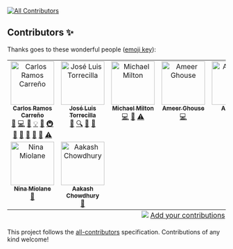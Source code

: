 <!-- ALL-CONTRIBUTORS-BADGE:START - Do not remove or modify this section -->
[![All Contributors](https://img.shields.io/badge/all_contributors-9-orange.svg?style=flat-square)](#contributors-)
<!-- ALL-CONTRIBUTORS-BADGE:END -->
## Contributors ✨

Thanks goes to these wonderful people ([emoji key](https://allcontributors.org/docs/en/emoji-key)):
<!-- ALL-CONTRIBUTORS-LIST:START - Do not remove or modify this section -->
<!-- prettier-ignore-start -->
<!-- markdownlint-disable -->
<table>
  <tbody>
    <tr>
      <td align="center" valign="top" width="14.28%"><a href="https://github.com/vnmabus"><img src="https://avatars.githubusercontent.com/u/2364173?v=4?s=100" width="100px;" alt="Carlos Ramos Carreño"/><br /><sub><b>Carlos Ramos Carreño</b></sub></a><br /><a href="https://github.com/vnmabus/dcor/issues?q=author%3Avnmabus" title="Bug reports">🐛</a> <a href="https://github.com/vnmabus/dcor/commits?author=vnmabus" title="Code">💻</a> <a href="https://github.com/vnmabus/dcor/commits?author=vnmabus" title="Documentation">📖</a> <a href="#example-vnmabus" title="Examples">💡</a> <a href="#ideas-vnmabus" title="Ideas, Planning, & Feedback">🤔</a> <a href="#infra-vnmabus" title="Infrastructure (Hosting, Build-Tools, etc)">🚇</a> <a href="#maintenance-vnmabus" title="Maintenance">🚧</a> <a href="#projectManagement-vnmabus" title="Project Management">📆</a> <a href="#question-vnmabus" title="Answering Questions">💬</a> <a href="#research-vnmabus" title="Research">🔬</a> <a href="https://github.com/vnmabus/dcor/pulls?q=is%3Apr+reviewed-by%3Avnmabus" title="Reviewed Pull Requests">👀</a> <a href="https://github.com/vnmabus/dcor/commits?author=vnmabus" title="Tests">⚠️</a></td>
      <td align="center" valign="top" width="14.28%"><a href="https://github.com/jltorrecilla"><img src="https://avatars.githubusercontent.com/u/5597899?v=4?s=100" width="100px;" alt="José Luis Torrecilla"/><br /><sub><b>José Luis Torrecilla</b></sub></a><br /><a href="https://github.com/vnmabus/dcor/commits?author=jltorrecilla" title="Documentation">📖</a> <a href="#fundingFinding-jltorrecilla" title="Funding Finding">🔍</a> <a href="#ideas-jltorrecilla" title="Ideas, Planning, & Feedback">🤔</a> <a href="#research-jltorrecilla" title="Research">🔬</a></td>
      <td align="center" valign="top" width="14.28%"><a href="https://github.com/multimeric"><img src="https://avatars.githubusercontent.com/u/5019367?v=4?s=100" width="100px;" alt="Michael Milton"/><br /><sub><b>Michael Milton</b></sub></a><br /><a href="https://github.com/vnmabus/dcor/commits?author=multimeric" title="Code">💻</a> <a href="https://github.com/vnmabus/dcor/commits?author=multimeric" title="Documentation">📖</a> <a href="https://github.com/vnmabus/dcor/commits?author=multimeric" title="Tests">⚠️</a></td>
      <td align="center" valign="top" width="14.28%"><a href="https://github.com/darchstar"><img src="https://avatars.githubusercontent.com/u/201515?v=4?s=100" width="100px;" alt="Ameer Ghouse"/><br /><sub><b>Ameer Ghouse</b></sub></a><br /><a href="https://github.com/vnmabus/dcor/commits?author=darchstar" title="Code">💻</a></td>
      <td align="center" valign="top" width="14.28%"><a href="https://github.com/lemiceterieux"><img src="https://avatars.githubusercontent.com/u/87031766?v=4?s=100" width="100px;" alt="Ameer G"/><br /><sub><b>Ameer G</b></sub></a><br /><a href="https://github.com/vnmabus/dcor/commits?author=lemiceterieux" title="Code">💻</a></td>
      <td align="center" valign="top" width="14.28%"><a href="http://www.imperial.ac.uk/people/f.laumann18"><img src="https://avatars.githubusercontent.com/u/22920497?v=4?s=100" width="100px;" alt="Felix Laumann"/><br /><sub><b>Felix Laumann</b></sub></a><br /><a href="https://github.com/vnmabus/dcor/commits?author=felix-laumann" title="Documentation">📖</a></td>
      <td align="center" valign="top" width="14.28%"><a href="https://comprhys.github.io/"><img src="https://avatars.githubusercontent.com/u/26601751?v=4?s=100" width="100px;" alt="Rhys Goodall"/><br /><sub><b>Rhys Goodall</b></sub></a><br /><a href="https://github.com/vnmabus/dcor/issues?q=author%3ACompRhys" title="Bug reports">🐛</a></td>
    </tr>
    <tr>
      <td align="center" valign="top" width="14.28%"><a href="https://github.com/ninamiolane"><img src="https://avatars.githubusercontent.com/u/8267869?v=4?s=100" width="100px;" alt="Nina Miolane"/><br /><sub><b>Nina Miolane</b></sub></a><br /><a href="#ideas-ninamiolane" title="Ideas, Planning, & Feedback">🤔</a></td>
      <td align="center" valign="top" width="14.28%"><a href="https://github.com/Palash123-4"><img src="https://avatars.githubusercontent.com/u/74013966?v=4?s=100" width="100px;" alt="Aakash Chowdhury"/><br /><sub><b>Aakash Chowdhury</b></sub></a><br /><a href="#ideas-Palash123-4" title="Ideas, Planning, & Feedback">🤔</a></td>
    </tr>
  </tbody>
  <tfoot>
    <tr>
      <td align="center" size="13px" colspan="7">
        <img src="https://raw.githubusercontent.com/all-contributors/all-contributors-cli/1b8533af435da9854653492b1327a23a4dbd0a10/assets/logo-small.svg">
          <a href="https://all-contributors.js.org/docs/en/bot/usage">Add your contributions</a>
        </img>
      </td>
    </tr>
  </tfoot>
</table>

<!-- markdownlint-restore -->
<!-- prettier-ignore-end -->

<!-- ALL-CONTRIBUTORS-LIST:END -->

<!-- ALL-CONTRIBUTORS-LIST:START - Do not remove or modify this section -->
<!-- prettier-ignore-start -->
<!-- markdownlint-disable -->
<!-- markdownlint-restore -->
<!-- prettier-ignore-end -->
<!-- ALL-CONTRIBUTORS-LIST:END -->

This project follows the [all-contributors](https://github.com/all-contributors/all-contributors) specification. Contributions of any kind welcome!